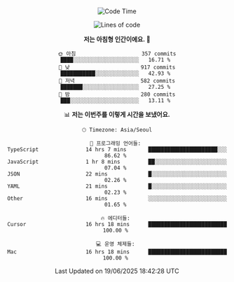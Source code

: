 <div align="center">

<br />

 <!--START_SECTION:waka-->
![Code Time](http://img.shields.io/badge/Code%20Time-4%2C751%20hrs%2026%20mins-blue)

![Lines of code](https://img.shields.io/badge/%EC%A0%80%EB%8A%94%20%EC%97%AC%ED%83%9C%EA%B9%8C%EC%A7%80%20-2.0%20million%20%EC%A4%84%EC%9D%98%20%EC%BD%94%EB%93%9C%EB%A5%BC%20%EC%9E%91%EC%84%B1%ED%96%88%EC%96%B4%EC%9A%94.-blue)

**저는 아침형 인간이에요. 🐤** 

```text
🌞 아침                     357 commits         ████░░░░░░░░░░░░░░░░░░░░░   16.71 % 
🌆 낮　                     917 commits         ███████████░░░░░░░░░░░░░░   42.93 % 
🌃 저녁                     582 commits         ███████░░░░░░░░░░░░░░░░░░   27.25 % 
🌙 밤　                     280 commits         ███░░░░░░░░░░░░░░░░░░░░░░   13.11 % 
```


📊 **저는 이번주를 이렇게 시간을 보냈어요.** 

```text
🕑︎ Timezone: Asia/Seoul

💬 프로그래밍 언어들: 
TypeScript               14 hrs 7 mins       ██████████████████████░░░   86.62 % 
JavaScript               1 hr 8 mins         ██░░░░░░░░░░░░░░░░░░░░░░░   07.04 % 
JSON                     22 mins             █░░░░░░░░░░░░░░░░░░░░░░░░   02.26 % 
YAML                     21 mins             █░░░░░░░░░░░░░░░░░░░░░░░░   02.23 % 
Other                    16 mins             ░░░░░░░░░░░░░░░░░░░░░░░░░   01.65 % 

🔥 에디터들: 
Cursor                   16 hrs 18 mins      █████████████████████████   100.00 % 

💻 운영 체제들: 
Mac                      16 hrs 18 mins      █████████████████████████   100.00 % 
```


 Last Updated on 19/06/2025 18:42:28 UTC
<!--END_SECTION:waka-->

</div>
